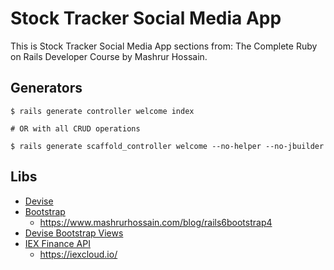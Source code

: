 # Stock Tracker Social Media App

This is Stock Tracker Social Media App sections from: The Complete Ruby on Rails Developer Course by Mashrur Hossain.

## Generators

```
$ rails generate controller welcome index

# OR with all CRUD operations

$ rails generate scaffold_controller welcome --no-helper --no-jbuilder
```

## Libs

- [Devise](https://github.com/heartcombo/devise#starting-with-rails)
- [Bootstrap](https://getbootstrap.com/)
  - https://www.mashrurhossain.com/blog/rails6bootstrap4
- [Devise Bootstrap Views](https://github.com/hisea/devise-bootstrap-views)
- [IEX Finance API](https://github.com/dblock/iex-ruby-client)
  - https://iexcloud.io/
